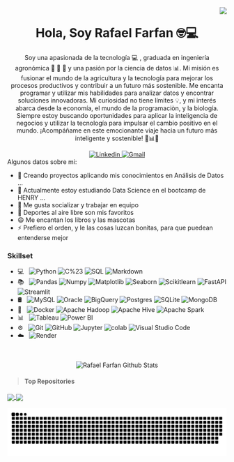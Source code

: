 <image align="right" src="https://visitor-badge.laobi.icu/badge?page_id=jwenjian.visitor-badge&format=true"/> 

<h1 align="center" > Hola, Soy Rafael Farfan 🤓💻</h1> 



<p align="center"> Soy una apasionada de la tecnología 💻 , graduada en ingeniería agronómica 🌱 🌼 🌾 y una pasión por la ciencia de datos 📊. Mi misión es fusionar el mundo de la agricultura y la tecnología para mejorar los procesos productivos y contribuir a un futuro más sostenible. Me encanta programar y utilizar mis habilidades para analizar datos y encontrar soluciones innovadoras. Mi curiosidad no tiene límites 💡, y mi interés abarca desde la economía, el mundo de la programaciòn, y la biología. Siempre estoy buscando oportunidades para aplicar la inteligencia de negocios y utilizar la tecnología para impulsar el cambio positivo en el mundo. ¡Acompáñame en este emocionante viaje hacia un futuro más inteligente y sostenible! 🌱📊💡</p>

<div align="center">
  <a href='https://www.linkedin.com/in/rafael-farfán-acuña/'>
    <img src="https://img.shields.io/badge/LinkedIn-0077B5?style=for-the-badge&logo=linkedin&logoColor=white"alt="Linkedin"/>
  </a>
  <a href='mailto:y.r.f.a.97@gmail.com'>
    <img src="https://img.shields.io/badge/Gmail-D14836?style=for-the-badge&logo=gmail&logoColor=white" alt="Gmail"/>
  </a>
</div>
Algunos datos sobre mi:

- 🔭 Creando proyectos aplicando mis conocimientos en Análisis de Datos ...
- 🌱 Actualmente estoy estudiando Data Science en el bootcamp de HENRY ...
- 👯 Me gusta socializar y trabajar en equipo
- 🎾 Deportes al aire libre son mis favoritos
- 😄 Me encantan los libros y las mascotas
- ⚡ Prefiero el orden, y le las cosas luzcan bonitas, para que puedean entenderse mejor

### Skillset

- 💻 &nbsp;
  ![Python](https://img.shields.io/badge/-Python-333333?style=flat&logo=python)
  ![C%23](https://img.shields.io/badge/-C%23-333333?style=flat&logo=C%23)
  ![SQL](https://img.shields.io/badge/-SQL-333333?style=flat&logo=sql)
  ![Markdown](https://img.shields.io/badge/-Markdown-333333?style=flat&logo=markdown)
- 📚 &nbsp;
  ![Pandas](https://img.shields.io/badge/-Pandas-333333?style=flat&logo=pandas)
  ![Numpy](https://img.shields.io/badge/-Numpy-333333?style=flat&logo=numpy)
  ![Matplotlib](https://img.shields.io/badge/-Matplotlib-333333?style=flat&logo=matplotlib)
  ![Seaborn](https://img.shields.io/badge/-Seaborn-333333?style=flat&logo=seaborn)
  ![Scikitlearn](https://img.shields.io/badge/-Scikitlearn-333333?style=flat&logo=scikitlearn)
  ![FastAPI](https://img.shields.io/badge/-FastAPI-333333?style=flat&logo=fastapi)
  ![Streamlit](https://img.shields.io/badge/-Streamlit-333333?style=flat&logo=streamlit)
- 🛢 &nbsp;
  ![MySQL](https://img.shields.io/badge/-MySQL-333333?style=flat&logo=MySQL)
  ![Oracle](https://img.shields.io/badge/-Oracle-333333?style=flat&logo=oracle)
  ![BigQuery](https://img.shields.io/badge/-BigQuery-333333?style=flat&logo=bigquery)
  ![Postgres](https://img.shields.io/badge/-Postgres-333333?style=flat&logo=postgresql)
  ![SQLite](https://img.shields.io/badge/-SQLite-333333?style=flat&logo=sqlite)
  ![MongoDB](https://img.shields.io/badge/-MongoDB-333333?style=flat&logo=mongodb)
- 🔧 &nbsp;
  ![Docker](https://img.shields.io/badge/-Docker-333333?style=flat&logo=docker)
  ![Apache Hadoop](https://img.shields.io/badge/-Apache%20Hadoop-333333?style=flat&logo=apache-hadoop)
  ![Apache Hive](https://img.shields.io/badge/-Apache%20Hive-333333?style=flat&logo=apache-hive)
  ![Apache Spark](https://img.shields.io/badge/-Apache%20Spark-333333?style=flat&logo=apache-spark)
- 📊 &nbsp;
  ![Tableau](https://img.shields.io/badge/-Tableau-333333?style=flat&logo=tableau)
  ![Power BI](https://img.shields.io/badge/-Power%20BI-333333?style=flat&logo=powerbi)
- ⚙️ &nbsp;
  ![Git](https://img.shields.io/badge/-Git-333333?style=flat&logo=git)
  ![GitHub](https://img.shields.io/badge/-GitHub-333333?style=flat&logo=github)
  ![Jupyter](https://img.shields.io/badge/-Jupyter-333333?style=flat&logo=jupyter)
  ![colab](https://img.shields.io/badge/-colab-333333?style=flat&logo=colabbadge)
  ![Visual Studio Code](https://img.shields.io/badge/-Visual%20Studio%20Code-333333?style=flat&logo=visual-studio-code&logoColor=007ACC)
- ☁️ &nbsp;
  ![Render](https://img.shields.io/badge/-Render-333333?style=flat&logo=render)




</h3>

<br>

<p align="center">
  <img src="https://github-readme-stats.vercel.app/api?username=RafaelFAPROGRA&theme=dark&show_icons=true" alt="Rafael Farfan Github Stats"></img></center>


 > #### Top Repositories


<a href="https://github.com/anuraghazra/github-readme-stats">
  <img align="center" src="https://github-readme-stats.vercel.app/api/pin/?username=anuraghazra&repo=github-readme-stats&theme=buefy" />
</a>
<a href="https://github.com/anuraghazra/anuraghazra.github.io">
  <img align="center" src="https://github-readme-stats.vercel.app/api/pin/?username=anuraghazra&repo=anuraghazra.github.io&theme=buefy" />
</a>

<br />
<br />
<picture>
  <source media="(prefers-color-scheme: dark)" srcset="https://raw.githubusercontent.com/platane/platane/output/github-contribution-grid-snake-dark.svg">
  <source media="(prefers-color-scheme: light)" srcset="https://raw.githubusercontent.com/platane/platane/output/github-contribution-grid-snake.svg">
  <img alt="github contribution grid snake animation" src="https://raw.githubusercontent.com/platane/platane/output/github-contribution-grid-snake.svg">
</picture>
